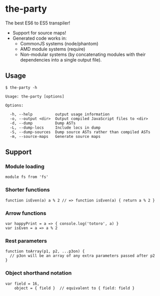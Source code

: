 # the-party

The best ES6 to ES5 transpiler!
  * Support for source maps!
  * Generated code works in:
    * CommonJS systems (node/phantom)
    * AMD module systems (require)
    * Non-modular systems (by concatenating modules with their dependencies into a single output file).

## Usage

    $ the-party -h

    Usage: the-party [options]

    Options:

      -h, --help          output usage information
      -o, --output <dir>  Output compiled JavaScript files to <dir>
      -d, --dump          Dump ASTs
      -L, --dump-locs     Include locs in dump
      -S, --dump-sources  Dump source ASTs rather than compiled ASTs
      -m, --source-maps   Generate source maps

## Support

### Module loading
    module fs from 'fs'

### Shorter functions
    function isEven(a) a % 2 // => function isEven(a) { return a % 2 }

### Arrow functions
    var happyPrint = a => { console.log('totoro', a) }
    var isEven = a => a % 2

### Rest parameters
    function toArray(p1, p2, ...p3on) {
      // p3on will be an array of any extra parameters passed after p2
    }

### Object shorthand notation
    var field = 16,
        object = { field }  // equivalent to { field: field }
